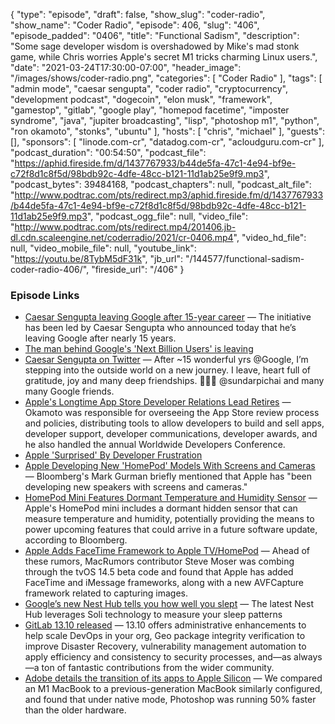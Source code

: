 {
  "type": "episode",
  "draft": false,
  "show_slug": "coder-radio",
  "show_name": "Coder Radio",
  "episode": 406,
  "slug": "406",
  "episode_padded": "0406",
  "title": "Functional Sadism",
  "description": "Some sage developer wisdom is overshadowed by Mike's mad stonk game, while Chris worries Apple's secret M1 tricks charming Linux users.",
  "date": "2021-03-24T17:30:00-07:00",
  "header_image": "/images/shows/coder-radio.png",
  "categories": [
    "Coder Radio"
  ],
  "tags": [
    "admin mode",
    "caesar sengupta",
    "coder radio",
    "cryptocurrency",
    "development podcast",
    "dogecoin",
    "elon musk",
    "framework",
    "gamestop",
    "gitlab",
    "google play",
    "homepod facetime",
    "imposter syndrome",
    "java",
    "jupiter broadcasting",
    "lisp",
    "photoshop m1",
    "python",
    "ron okamoto",
    "stonks",
    "ubuntu"
  ],
  "hosts": [
    "chris",
    "michael"
  ],
  "guests": [],
  "sponsors": [
    "linode.com-cr",
    "datadog.com-cr",
    "acloudguru.com-cr"
  ],
  "podcast_duration": "00:54:50",
  "podcast_file": "https://aphid.fireside.fm/d/1437767933/b44de5fa-47c1-4e94-bf9e-c72f8d1c8f5d/98bdb92c-4dfe-48cc-b121-11d1ab25e9f9.mp3",
  "podcast_bytes": 39484168,
  "podcast_chapters": null,
  "podcast_alt_file": "http://www.podtrac.com/pts/redirect.mp3/aphid.fireside.fm/d/1437767933/b44de5fa-47c1-4e94-bf9e-c72f8d1c8f5d/98bdb92c-4dfe-48cc-b121-11d1ab25e9f9.mp3",
  "podcast_ogg_file": null,
  "video_file": "http://www.podtrac.com/pts/redirect.mp4/201406.jb-dl.cdn.scaleengine.net/coderradio/2021/cr-0406.mp4",
  "video_hd_file": null,
  "video_mobile_file": null,
  "youtube_link": "https://youtu.be/8TybM5dF31k",
  "jb_url": "/144577/functional-sadism-coder-radio-406/",
  "fireside_url": "/406"
}


### Episode Links

  * [Caesar Sengupta leaving Google after 15-year career](https://9to5google.com/2021/03/21/caesar-sengupta-google/ "Caesar Sengupta leaving Google after 15-year career") — The initiative has been led by Caesar Sengupta who announced today that he’s leaving Google after nearly 15 years.
  * [The man behind Google's 'Next Billion Users' is leaving](https://www.androidcentral.com/man-behind-googles-next-billion-users-leaving-company "The man behind Google's 'Next Billion Users' is leaving")
  * [Caesar Sengupta on Twitter](https://twitter.com/caesars/status/1373862921575432194 "Caesar Sengupta on Twitter") — After ~15 wonderful yrs @Google, I’m stepping into the outside world on a new journey. I leave, heart full of gratitude, joy and many deep friendships. 🙏🙏🙏 @sundarpichai and many many Google friends.
  * [Apple's Longtime App Store Developer Relations Lead Retires](https://www.macrumors.com/2021/03/22/apple-developer-relations-lead-retires/ "Apple's Longtime App Store Developer Relations Lead Retires") — Okamoto was responsible for overseeing the ‌App Store‌ review process and policies, distributing tools to allow developers to build and sell apps, developer support, developer communications, developer awards, and he also handled the annual Worldwide Developers Conference.
  * [Apple 'Surprised' By Developer Frustration](https://www.macrumors.com/2021/03/22/apple-surprised-developer-concerns-app-review/ "Apple 'Surprised' By Developer Frustration")
  * [Apple Developing New 'HomePod' Models With Screens and Cameras](https://www.macrumors.com/2021/03/22/apple-speakers-with-screens-and-cameras-report/?scrolla=5eb6d68b7fedc32c19ef33b4 "Apple Developing New 'HomePod' Models With Screens and Cameras") — Bloomberg's Mark Gurman briefly mentioned that Apple has "been developing new speakers with screens and cameras."
  * [HomePod Mini Features Dormant Temperature and Humidity Sensor](https://www.macrumors.com/2021/03/22/homepod-mini-temperature-humidity-sensor/?scrolla=5eb6d68b7fedc32c19ef33b4 "HomePod Mini Features Dormant Temperature and Humidity Sensor") — Apple's HomePod mini includes a dormant hidden sensor that can measure temperature and humidity, potentially providing the means to power upcoming features that could arrive in a future software update, according to Bloomberg.
  * [Apple Adds FaceTime Framework to Apple TV/HomePod](https://www.macrumors.com/2021/03/22/apple-tvos-homepod-facetime-framework/ "Apple Adds FaceTime Framework to Apple TV/HomePod") — Ahead of these rumors, MacRumors contributor Steve Moser was combing through the tvOS 14.5 beta code and found that Apple has added FaceTime and iMessage frameworks, along with a new AVFCapture framework related to capturing images.
  * [Google’s new Nest Hub tells you how well you slept](https://www.theverge.com/2021/3/16/22331567/google-nest-hub-new-2021-smart-display-sleep-tracking-soli-price-specs-features "Google’s new Nest Hub tells you how well you slept") — The latest Nest Hub leverages Soli technology to measure your sleep patterns
  * [GitLab 13.10 released](https://about.gitlab.com/releases/2021/03/22/gitlab-13-10-released/ "GitLab 13.10 released") — 13.10 offers administrative enhancements to help scale DevOps in your org, Geo package integrity verification to improve Disaster Recovery, vulnerability management automation to apply efficiency and consistency to security processes, and—as always—a ton of fantastic contributions from the wider community. 
  * [Adobe details the transition of its apps to Apple Silicon](https://9to5mac.com/2021/03/12/adobe-details-the-transition-of-its-apps-to-apple-silicon-emphasizes-performance-benefits/ "Adobe details the transition of its apps to Apple Silicon") — We compared an M1 MacBook to a previous-generation MacBook similarly configured, and found that under native mode, Photoshop was running 50% faster than the older hardware.


